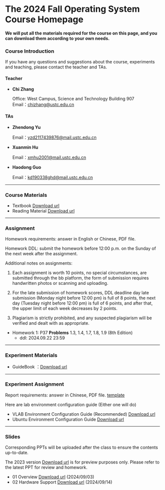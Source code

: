 #      The 2024 Fall Operating System Course Homepage

**We will put all the materials required for the course on this page, and you can download them according to your own needs.**

### Course Introduction

If you have any questions and suggestions about the course, experiments and teaching, please contact the teacher and TAs.

#### Teacher

- **Chi Zhang**  

  Office:  West Campus, Science and Technology Building 907   
  Email：chizhang@ustc.edu.cn

#### TAs

- **Zhendong Yu**  

  Email：yzd2117439876@mail.ustc.edu.cn 

- **Xuanmin Hu** 

  Email：xmhu2001@mail.ustc.edu.cn

* **Haodong Guo**

  Email：kd190338ghd@mail.ustc.edu.cn

***

### Course Materials


* Textbook  [Download url](https://rec.ustc.edu.cn/share/1b551cd0-68d2-11ef-aea3-0f111aebecd4) 
* Reading Material  [Download url](https://rec.ustc.edu.cn/share/0469be90-68d2-11ef-bfa1-59482ddc3661) 

***

### Assignment

Homework requirements: answer in English or Chinese, PDF file.

Homework DDL: submit the homework before 12:00 p.m. on the Sunday of the next week after the assignment. 

Additional notes on assignments:

1. Each assignment is worth 10 points, no special circumstances, are submitted through the bb platform, the form of submission requires handwritten photos or scanning and uploading.

2. For the late submission of homework scores, DDL deadline day late submission (Monday night before 12:00 pm) is full of 8 points, the next day (Tuesday night before 12:00 pm) is full of 6 points, and after that, the upper limit of each week decreases by 2 points.

3. Plagiarism is strictly prohibited, and any suspected plagiarism will be verified and dealt with as appropriate.

* Homework  1: P37 **Problems** 1.3, 1.4, 1.7, 1.8, 1.9 (8th Edition)
  * ddl: 2024.09.22 23:59
***

### Experiment Materials

* GuideBook ：[Download url](https://rec.ustc.edu.cn/share/9c609a20-6869-11ef-80f4-f368e5e06e8a) 



***

### Experiment Assignment

Report requirements: answer in Chinese, PDF file. [template](https://rec.ustc.edu.cn/share/e47f4bb0-6869-11ef-b9f8-71c18dfa3bfd) 

Here are lab environment configuration guide (Either one will do)

- VLAB Environment Configuration Guide (Recommended) [Download url](https://rec.ustc.edu.cn/share/0a6b3a40-686a-11ef-8116-6d617f7673dd) 
- Ubuntu Environment Configuration Guide [Download url](https://rec.ustc.edu.cn/share/40a1dde0-686a-11ef-86e0-0bd2ac0358ab) 



***

### Slides

Corresponding PPTs will be uploaded after the class to ensure the contents up-to-date.

The 2023 version [Download url](https://rec.ustc.edu.cn/share/56d24140-68d3-11ef-8280-c5ca51c1f51b) is for preview purposes only. Please refer to the latest PPT for review and homework.

* 01 Overview [Download url](https://rec.ustc.edu.cn/share/444adc60-69c2-11ef-9fea-27a3ae96004d) (2024/09/03)
* 02 Hardware Support [Download url](https://rec.ustc.edu.cn/share/43fad910-72a7-11ef-82de-b3b8021b457f) (2024/09/14)
